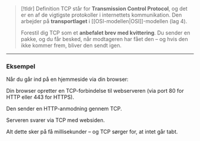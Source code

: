 > [!tldr] Definition
> TCP står for **Transmission Control Protocol**, og det er en af de vigtigste protokoller i internettets kommunikation. Den arbejder på **transportlaget** i [[OSI-modellen|OSI]]-modellen (lag 4).
>
> Forestil dig TCP som et **anbefalet brev med kvittering**. Du sender en pakke, og du får besked, når modtageren har fået den – og hvis den ikke kommer frem, bliver den sendt igen.

---

### Eksempel
Når du går ind på en hjemmeside via din browser:

Din browser opretter en TCP-forbindelse til webserveren (via port 80 for HTTP eller 443 for HTTPS).

Den sender en HTTP-anmodning gennem TCP.

Serveren svarer via TCP med websiden.

Alt dette sker på få millisekunder – og TCP sørger for, at intet går tabt.
